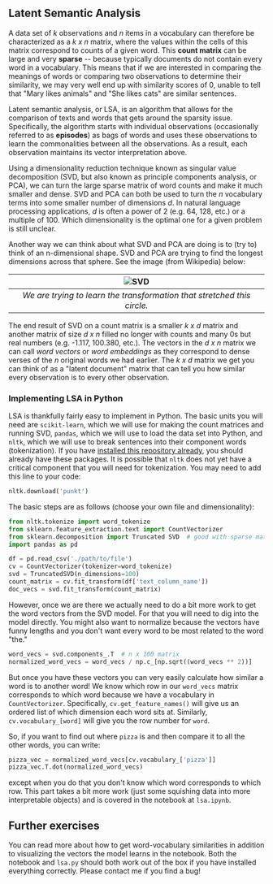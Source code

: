 ## Latent Semantic Analysis


A data set of *k* observations and *n* items in a vocabulary can therefore be characterized as a *k x n* matrix, where the values within the cells of this matrix correspond to counts of a given word. This **count matrix** can be large and very **sparse** -- because typically documents do not contain every word in a vocabulary. This means that if we are interested in comparing the meanings of words or comparing two observations to determine their similarity, we may very well end up with similarity scores of 0, unable to tell that "Mary likes animals" and "She likes cats" are similar sentences.

Latent semantic analysis, or LSA, is an algorithm that allows for the comparison of texts and words that gets around the sparsity issue. Specifically, the algorithm starts with individual observations (occasionally referred to as **episodes**) as bags of words and uses these observations to learn the commonalities between all the observations. As a result, each observation maintains its vector interpretation above.

Using a dimensionality reduction technique known as singular value decomposition (SVD, but also known as principle components analysis, or PCA), we can turn the large sparse matrix of word counts and make it much smaller and dense. SVD and PCA can both be used to turn the *n* vocabulary terms into some smaller number of dimensions *d*. In natural language processing applications, *d* is often a power of 2 (e.g. 64, 128, etc.) or a multiple of 100. Which dimensionality is the optimal one for a given problem is still unclear.

Another way we can think about what SVD and PCA are doing is to (try to) think of an n-dimensional shape. SVD and PCA are trying to find the longest dimensions across that sphere. See the image (from Wikipedia) below:

| ![SVD](https://upload.wikimedia.org/wikipedia/commons/e/e9/Singular_value_decomposition.gif) |
| :--: |
| *We are trying to learn the transformation that stretched this circle.* |

The end result of SVD on a count matrix is a smaller *k x d* matrix and another matrix of size *d x n* filled no longer with counts and many 0s but real numbers (e.g. -1.117, 100.380, etc.). The vectors in the *d x n* matrix we can call _word vectors_ or _word embeddings_ as they correspond to dense verses of the *n* original words we had earlier. The *k x d* matrix we get you can think of as a "latent document" matrix that can tell you how similar every observation is to every other observation. 


### Implementing LSA in Python

LSA is thankfully fairly easy to implement in Python. The basic units you will need are `scikit-learn`, which we will use for making the count matrices and running SVD, `pandas`, which we will use to load the data set into Python, and `nltk`, which we will use to break sentences into their component words (tokenization). If you have [installed this repository already](https://github.com/BayesForDays/distribu_ted), you should already have these packages. It is possible that `nltk` does not yet have a critical component that you will need for tokenization. You may need to add this line to your code:

```python
nltk.download('punkt')
```

The basic steps are as follows (choose your own file and dimensionality):

```python
from nltk.tokenize import word_tokenize
from sklearn.feature_extraction.text import CountVectorizer
from sklearn.decomposition import Truncated SVD  # good with sparse matrices
import pandas as pd

df = pd.read_csv('./path/to/file')
cv = CountVectorizer(tokenizer=word_tokenize)
svd = TruncatedSVD(n_dimensions=100)
count_matrix = cv.fit_transform(df['text_column_name'])
doc_vecs = svd.fit_transform(count_matrix)
```

However, once we are there we actually need to do a bit more work to get the word vectors from the SVD model. For that you will need to dig into the model directly. You might also want to normalize because the vectors have funny lengths and you don't want every word to be most related to the word "the."

```python
word_vecs = svd.components_.T  # n x 100 matrix
normalized_word_vecs = word_vecs / np.c_[np.sqrt((word_vecs ** 2))]
```

But once you have these vectors you can very easily calculate how similar a word is to another word! We know which row in our `word_vecs` matrix corresponds to which word because we have a vocabulary in `CountVectorizer`. Specifically, `cv.get_feature_names()` will give us an ordered list of which dimension each word sits at. Similarly, `cv.vocabulary_[word]` will give you the row number for `word`.

So, if you want to find out where `pizza` is and then compare it to all the other words, you can write:

```python
pizza_vec = normalized_word_vecs[cv.vocabulary_['pizza']]
pizza_vec.T.dot(normalized_word_vecs)
```

except when you do that you don't know which word corresponds to which row. This part takes a bit more work (just some squishing data into more interpretable objects) and is covered in the notebook at `lsa.ipynb`.

## Further exercises

You can read more about how to get word-vocabulary similarities in addition to visualizing the vectors the model learns in the notebook. Both the notebook and `lsa.py` should both work out of the box if you have installed everything correctly. Please contact me if you find a bug!
